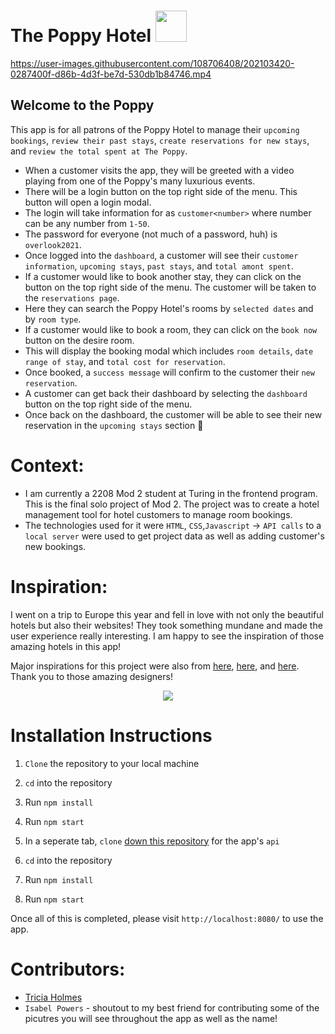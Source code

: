 # The Poppy Hotel <img height="50px" margin-left="5px" src="https://user-images.githubusercontent.com/108706408/202008927-1a5c7466-0d13-4888-96a3-12982fdcb54e.png">


https://user-images.githubusercontent.com/108706408/202103420-0287400f-d86b-4d3f-be7d-530db1b84746.mp4


## Welcome to the Poppy

This app is for all patrons of the Poppy Hotel to manage their `upcoming bookings`, `review their past stays`, `create reservations for new stays`, and `review the total spent at The Poppy`. 

- When a customer visits the app, they will be greeted with a video playing from one of the Poppy's many luxurious events. 
- There will be a login button on the top right side of the menu. This button will open a login modal.
- The login will take information for as `customer<number>` where number can be any number from `1-50`. 
- The password for everyone (not much of a password, huh) is `overlook2021`.
- Once logged into the `dashboard`, a customer will see their `customer information`, `upcoming stays`, `past stays`, and `total amont spent`. 
- If a customer would like to book another stay, they can click on the button on the top right side of the menu. The customer will be taken to the `reservations page`. 
- Here they can search the Poppy Hotel's rooms by `selected dates` and by `room type`. 
- If a customer would like to book a room, they can click on the `book now` button on the desire room.
- This will display the booking modal which includes `room details`, `date range of stay`, and `total cost for reservation`. 
- Once booked, a `success message` will confirm to the customer their `new reservation`. 
- A customer can get back their dashboard by selecting the `dashboard` button on the top right side of the menu. 
- Once back on the dashboard, the customer will be able to see their new reservation in the `upcoming stays` section 🎉 

# Context:

- I am currently a 2208 Mod 2 student at Turing in the frontend program. This is the final solo project of Mod 2. The project was to create a hotel management tool for hotel customers to manage room bookings. 
- The technologies used for it were `HTML`, `CSS`,`Javascript` -> `API calls` to a `local server` were used to get project data as well as adding customer's new bookings.

# Inspiration:
I went on a trip to Europe this year and fell in love with not only the beautiful hotels but also their websites! They took something mundane and made the user experience really interesting. I am happy to see the inspiration of those amazing hotels in this app! 

Major inspirations for this project were also from [here](https://www.behance.net/gallery/129135595/The-Moore-Hotel?tracking_source=search_projects%7Chotel), [here](https://www.behance.net/gallery/140900029/Luxury-Hotel-Web-Design?tracking_source=search_projects%7Chotel), and [here](https://www.behance.net/gallery/135480647/The-Royal-Hotel-digital?tracking_source=search_projects%7Chotel). Thank you to those amazing designers!

<p align="center">
<img src="https://user-images.githubusercontent.com/108706408/202014335-e6cd8e4c-5d08-4b9e-a9de-95fcefb57d59.png" />
</p>


# Installation Instructions

1. `Clone` the repository to your local machine
1. `cd` into the repository
1. Run `npm install`
1. Run `npm start`

1. In a seperate tab, `clone` [down this repository](https://github.com/turingschool-examples/overlook-api) for the app's `api`
1. `cd` into the repository
1. Run `npm install`
1. Run `npm start`

Once all of this is completed, please visit `http://localhost:8080/` to use the app. 

# Contributors:
- [Tricia Holmes](https://github.com/tricia-holmes)
- `Isabel Powers` - shoutout to my best friend for contributing some of the picutres you will see throughout the app as well as the name!
